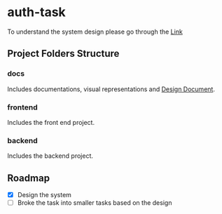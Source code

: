 # auth-task
To understand the system design please go through the [Link](./docs/DEISGN.md)

## Project Folders Structure

### docs
Includes documentations, visual representations and [Design Document](./docs/DEISGN.md).

### frontend 
Includes the front end project.

### backend

Includes the backend project.

## Roadmap

- [x] Design the system
- [ ] Broke the task into smaller tasks based on the design